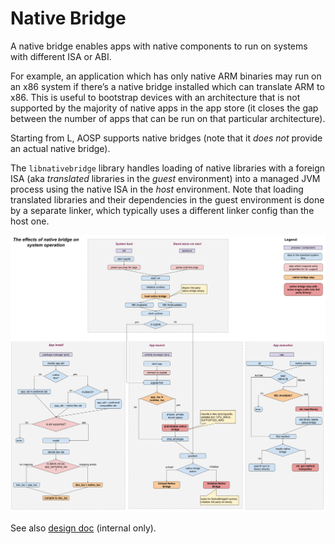 # Native Bridge

A native bridge enables apps with native components to run on systems with
different ISA or ABI.

For example, an application which has only native ARM binaries may run on an x86
system if there’s a native bridge installed which can translate ARM to x86. This
is useful to bootstrap devices with an architecture that is not supported by the
majority of native apps in the app store (it closes the gap between the number
of apps that can be run on that particular architecture).

Starting from L, AOSP supports native bridges (note that it *does not* provide
an actual native bridge).

The `libnativebridge` library handles loading of native libraries with a foreign
ISA (aka *translated* libraries in the *guest* environment) into a managed JVM
process using the native ISA in the *host* environment. Note that loading
translated libraries and their dependencies in the guest environment is done by
a separate linker, which typically uses a different linker config than the host
one.

![Zygote/app startup integration diagram](nb-diagram.png)

See also [design doc](http://go/native-bridge) (internal only).
